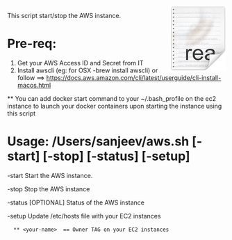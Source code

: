 <img src="/images/readme.png" align="right" />

This script start/stop the AWS instance.

# Pre-req:

1) Get your AWS Access ID and Secret from IT
2) Install awscli (eg: for OSX -brew install awscli) or follow ==> https://docs.aws.amazon.com/cli/latest/userguide/cli-install-macos.html

** You can add docker start command to your ~/.bash_profile on the ec2 instance to launch your docker containers upon starting the instance using this script 

# Usage: /Users/sanjeev/aws.sh [-start] [-stop] [-status] [-setup]

  -start  <instance-name>       Start the AWS instance.
  
  -stop    <instance-name>     Stop the AWS instance
  
  -status   [OPTIONAL] <instance-name>    Status of the AWS instance
  
  -setup <your-name>  Update /etc/hosts file with your EC2 instances
  
      ** <your-name>  == Owner TAG on your EC2 instances
      
